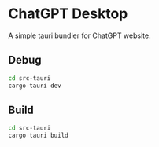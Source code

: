 # ChatGPT Desktop

A simple tauri bundler for ChatGPT website.

## Debug

```sh
cd src-tauri
cargo tauri dev
```

## Build

```sh
cd src-tauri
cargo tauri build
```
